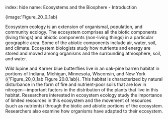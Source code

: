 index: hide
name: Ecosystems and the Biosphere - Introduction


{image:'Figure_20_0_1ab}
        

Ecosystem ecology is an extension of organismal, population, and community ecology. The ecosystem comprises all the biotic components (living things) and abiotic components (non-living things) in a particular geographic area. Some of the abiotic components include air, water, soil, and climate. Ecosystem biologists study how nutrients and energy are stored and moved among organisms and the surrounding atmosphere, soil, and water.

Wild lupine and Karner blue butterflies live in an oak-pine barren habitat in portions of Indiana, Michigan, Minnesota, Wisconsin, and New York ({'Figure_20_0_1ab Figure 20.0.1ab}). This habitat is characterized by natural disturbance in the form of fire and nutrient-poor soils that are low in nitrogen—important factors in the distribution of the plants that live in this habitat. Researchers interested in ecosystem ecology study the importance of limited resources in this ecosystem and the movement of resources (such as nutrients) through the biotic and abiotic portions of the ecosystem. Researchers also examine how organisms have adapted to their ecosystem.
